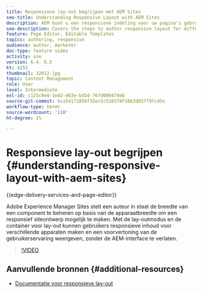 ```yaml
---
title: Responsieve lay-out begrijpen met AEM Sites
seo-title: Understanding Responsive Layout with AEM Sites
description: AEM kunt u een responsieve indeling voor uw pagina's gebruiken met de component Layout Container. Met de responsieve lay-out kunnen de auteurs van de inhoud responsieve inhoud voor verschillende apparaten maken en een voorvertoning van de gebruikerservaring in AEM bekijken.
seo-description: Covers the steps to author responsive layout for different devices
feature: Page Editor, Editable Templates
topics: authoring, responsive
audience: author, marketer
doc-type: feature video
activity: use
version: 6.4, 6.5
kt: 4252
thumbnail: 32012.jpg
topic: Content Management
role: User
level: Intermediate
exl-id: c125c0e0-1ed2-463e-bd34-767d009479eb
source-git-commit: bca54171856f32ec5c5165f8f1663d027f9fcd5e
workflow-type: tm+mt
source-wordcount: '110'
ht-degree: 1%

---
```


# Responsieve lay-out begrijpen {#understanding-responsive-layout-with-aem-sites}

{{edge-delivery-services-and-page-editor}}

Adobe Experience Manager Sites stelt een auteur in staat de breedte van een component te beheren op basis van de apparaatbreedte om een responsief siteontwerp mogelijk te maken. Met de lay-outmodus en de container voor lay-out kunnen gebruikers responsieve inhoud voor verschillende apparaten maken en een voorvertoning van de gebruikerservaring weergeven, zonder de AEM-interface te verlaten.

>[!VIDEO](https://video.tv.adobe.com/v/32012?quality=12&learn=on)

## Aanvullende bronnen {#additional-resources}

* [Documentatie voor responsieve lay-out](https://experienceleague.adobe.com/docs/experience-manager-65/authoring/siteandpage/responsive-layout.html)
